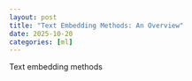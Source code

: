 ```yaml
---
layout: post
title: "Text Embedding Methods: An Overview"
date: 2025-10-20
categories: [ml]
---
```


Text embedding methods
